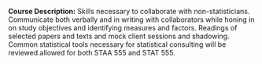 **Course Description:** Skills necessary to collaborate with non-statisticians. Communicate both verbally and in writing with collaborators while honing in on study objectives and identifying measures and factors. Readings of selected papers and texts and mock client sessions and shadowing. Common statistical tools necessary for statistical consulting will be reviewed.allowed for both STAA 555 and STAT 555.